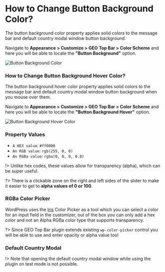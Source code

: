 # How to Change Button Background Color?

The button background color property applies solid colors to the message bar and default country modal window button background.

Navigate to **Appearance > Customize > GEO Top Bar > Color Scheme** and here you will be able to locate the **"Button Background"** option.

![Button Background Color](http://res.cloudinary.com/mypreview/image/upload/v1492228513/button-background-color_w58kq7.gif)

### How to Change Button Background Hover Color?

The button background hover color property applies solid colors to the message bar and default country modal window button background when you mouse over them.

Navigate to **Appearance > Customize > GEO Top Bar > Color Scheme** and here you will be able to locate the **"Button Background Hover"** option.

![Button Background Hover Color](http://res.cloudinary.com/mypreview/image/upload/v1492228499/button-background-hover-color_vpcdtk.gif)

### Property Values

* ```A HEX value```: ```#ff0000```
* ```An RGB value```: ```rgb(255, 0, 0)```
* ```An RGBa value```: ```rgba(0, 0, 0, 0.8)```

!> Unlike hex codes, these values allow for transparency (alpha), which can be super useful.

?> There is a clickable zone on the right and left sides of the slider to make it easier to get to **alpha values of 0 or 100**.

### RGBa Color Picker

WordPress uses the [Iris](http://automattic.github.io/Iris/) Color Picker as a tool which you can select a color for an input field in the customizer, out of the box you can only add a hex color and not an Alpha RGBa color type that supports transparency.

?> Since GEO Top Bar plugin extends existing ```wp-color-picker``` control you will be able to use and enter opacity or alpha value too!

### Default Country Modal

!> Note that opening the default country modal window while using the plugin on test mode is not possible.
